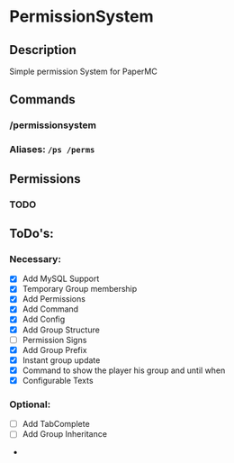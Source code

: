 # PermissionSystem
## Description
Simple permission System for PaperMC
## Commands
### /permissionsystem
### Aliases: `/ps /perms`
## Permissions
### TODO
## ToDo's:
### Necessary:
- [X] Add MySQL Support
- [X] Temporary Group membership
- [X] Add Permissions
- [X] Add Command
- [X] Add Config
- [X] Add Group Structure
- [ ] Permission Signs
- [X] Add Group Prefix
- [X] Instant group update
- [X] Command to show the player his group and until when
- [X] Configurable Texts
### Optional:
- [ ] Add TabComplete
- [ ] Add Group Inheritance
- 